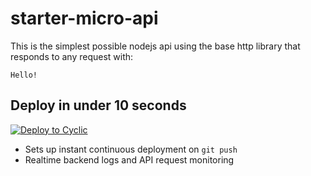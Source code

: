 # starter-micro-api

This is the simplest possible nodejs api using the base http library that responds to any request with:

```
Hello!
```

## Deploy in under 10 seconds

[![Deploy to Cyclic](https://deploy.cyclic.app/button.svg)](https://deploy.cyclic.app/)

-   Sets up instant continuous deployment on `git push`
-   Realtime backend logs and API request monitoring
